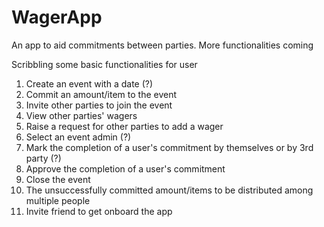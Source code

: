# WagerApp
An app to aid commitments between parties. More functionalities coming

Scribbling some basic functionalities for user
1. Create an event with a date (?)
2. Commit an amount/item to the event
3. Invite other parties to join the event
4. View other parties' wagers
5. Raise a request for other parties to add a wager
6. Select an event admin (?)
7. Mark the completion of a user's commitment by themselves or by 3rd party (?)
8. Approve the completion of a user's commitment
9. Close the event
10. The unsuccessfully committed amount/items to be distributed among multiple people
11. Invite friend to get onboard the app
